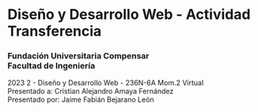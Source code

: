 # Diseño y Desarrollo Web - Actividad Transferencia
<h3>Fundación Universitaria Compensar<br>
Facultad de Ingeniería</h3>
<p>
2023 2 - Diseño y Desarrollo Web - 236N-6A Mom.2 Virtual<br>
Presentado a: Cristian Alejandro Amaya Fernández<br>
Presentado por: Jaime Fabián Bejarano León<br>
</p>